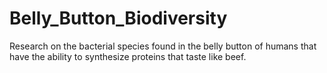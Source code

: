# Belly_Button_Biodiversity
Research on the bacterial species found in the belly button of humans that have the ability to synthesize proteins that taste like beef.
